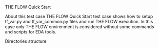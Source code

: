 THE FLOW Quick Start

About this test case
THE FLOW Quick Start test case shows how to setup tf_var.py and tf_var_common.py files and run THE FLOW execution.
In this case only THE FLOW envirenment is considered without some commands and scripts for EDA tools.

Directories structure
